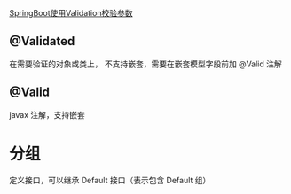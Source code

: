 [SpringBoot使用Validation校验参数](https://blog.csdn.net/justry_deng/article/details/86571671)

## @Validated 
在需要验证的对象或类上， 不支持嵌套，需要在嵌套模型字段前加 @Valid 注解

## @Valid
javax 注解，支持嵌套

# 分组
定义接口，可以继承 Default 接口（表示包含 Default 组）